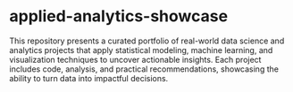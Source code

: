 # applied-analytics-showcase
This repository presents a curated portfolio of real-world data science and analytics projects that apply statistical modeling, machine learning, and visualization techniques to uncover actionable insights. Each project includes code, analysis, and practical recommendations, showcasing the ability to turn data into impactful decisions.

